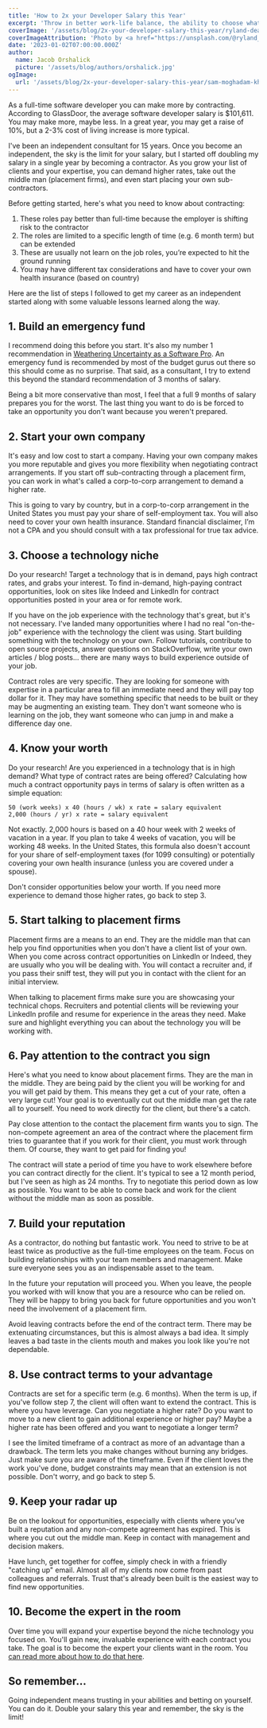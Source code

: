 ```yaml
---
title: 'How to 2x your Developer Salary this Year'
excerpt: 'Throw in better work-life balance, the ability to choose what projects you work on, and where you work from. Learn how I got started independent consulting.'
coverImage: '/assets/blog/2x-your-developer-salary-this-year/ryland-dean-6k6N8HTrXyE-unsplash.jpg'
coverImageAttribution: 'Photo by <a href="https://unsplash.com/@ryland_dean?utm_source=unsplash&utm_medium=referral&utm_content=creditCopyText">Ryland Dean</a> on <a href="https://unsplash.com/photos/6k6N8HTrXyE?utm_source=unsplash&utm_medium=referral&utm_content=creditCopyText">Unsplash</a>'
date: '2023-01-02T07:00:00.000Z'
author:
  name: Jacob Orshalick
  picture: '/assets/blog/authors/orshalick.jpg'
ogImage:
  url: '/assets/blog/2x-your-developer-salary-this-year/sam-moghadam-khamseh-TmbMLAvXrZQ-unsplash.jpg'
---
```


As a full-time software developer you can make more by contracting. According to GlassDoor, the average software developer salary is $101,611. You may make more, maybe less. In a great year, you may get a raise of 10%, but a 2-3% cost of living increase is more typical.

I've been an independent consultant for 15 years. Once you become an independent, the sky is the limit for your salary, but I started off doubling my salary in a single year by becoming a contractor. As you grow your list of clients and your expertise, you can demand higher rates, take out the middle man (placement firms), and even start placing your own sub-contractors.

Before getting started, here's what you need to know about contracting:

1. These roles pay better than full-time because the employer is shifting risk to the contractor
2. The roles are limited to a specific length of time (e.g. 6 month term) but can be extended
3. These are usually not learn on the job roles, you’re expected to hit the ground running
4. You may have different tax considerations and have to cover your own health insurance (based on country)

Here are the list of steps I followed to get my career as an independent started along with some valuable lessons learned along the way.

## 1. Build an emergency fund

I recommend doing this before you start. It's also my number 1 recommendation in [Weathering Uncertainty as a Software Pro](https://medium.com/gitconnected/weathering-uncertainty-as-a-software-pro-141305ffabce). An emergency fund is recommended by most of the budget gurus out there so this should come as no surprise. That said, as a consultant, I try to extend this beyond the standard recommendation of 3 months of salary.

Being a bit more conservative than most, I feel that a full 9 months of salary prepares you for the worst. The last thing you want to do is be forced to take an opportunity you don't want because you weren't prepared.

## 2. Start your own company

It's easy and low cost to start a company. Having your own company makes you more reputable and gives you more flexibility when negotiating contract arrangements. If you start off sub-contracting through a placement firm, you can work in what's called a corp-to-corp arrangement to demand a higher rate.

This is going to vary by country, but in a corp-to-corp arrangement in the United States you must pay your share of self-employment tax. You will also need to cover your own health insurance. Standard financial disclaimer, I’m not a CPA and you should consult with a tax professional for true tax advice.

## 3. Choose a technology niche

Do your research! Target a technology that is in demand, pays high contract rates, and grabs your interest. To find in-demand, high-paying contract opportunities, look on sites like Indeed and LinkedIn for contract opportunities posted in your area or for remote work.

If you have on the job experience with the technology that's great, but it's not necessary. I've landed many opportunities where I had no real "on-the-job" experience with the technology the client was using. Start building something with the technology on your own. Follow tutorials, contribute to open source projects, answer questions on StackOverflow, write your own articles / blog posts... there are many ways to build experience outside of your job.

Contract roles are very specific. They are looking for someone with expertise in a particular area to fill an immediate need and they will pay top dollar for it. They may have something specific that needs to be built or they may be augmenting an existing team. They don't want someone who is learning on the job, they want someone who can jump in and make a difference day one.

## 4. Know your worth

Do your research! Are you experienced in a technology that is in high demand? What type of contract rates are being offered? Calculating how much a contract opportunity pays in terms of salary is often written as a simple equation:

```
50 (work weeks) x 40 (hours / wk) x rate = salary equivalent
2,000 (hours / yr) x rate = salary equivalent
```

Not exactly. 2,000 hours is based on a 40 hour week with 2 weeks of vacation in a year. If you plan to take 4 weeks of vacation, you will be working 48 weeks. In the United States, this formula also doesn't account for your share of self-employment taxes (for 1099 consulting) or potentially covering your own health insurance (unless you are covered under a spouse).

Don't consider opportunities below your worth. If you need more experience to demand those higher rates, go back to step 3.

## 5. Start talking to placement firms

Placement firms are a means to an end. They are the middle man that can help you find opportunities when you don't have a client list of your own.  When you come across contract opportunities on LinkedIn or Indeed, they are usually who you will be dealing with. You will contact a recruiter and, if you pass their sniff test, they will put you in contact with the client for an initial interview.

When talking to placement firms make sure you are showcasing your technical chops. Recruiters and potential clients will be reviewing your LinkedIn profile and resume for experience in the areas they need. Make sure and highlight everything you can about the technology you will be working with.

## 6. Pay attention to the contract you sign

Here's what you need to know about placement firms. They are the man in the middle. They are being paid by the client you will be working for and you will get paid by them. This means they get a cut of your rate, often a very large cut! Your goal is to eventually cut out the middle man get the rate all to yourself. You need to work directly for the client, but there's a catch.

Pay close attention to the contact the placement firm wants you to sign. The non-compete agreement an area of the contract where the placement firm tries to guarantee that if you work for their client, you must work through them. Of course, they want to get paid for finding you!

The contract will state a period of time you have to work elsewhere before you can contract directly for the client. It's typical to see a 12 month period, but I've seen as high as 24 months. Try to negotiate this period down as low as possible. You want to be able to come back and work for the client without the middle man as soon as possible.

## 7. Build your reputation

As a contractor, do nothing but fantastic work. You need to strive to be at least twice as productive as the full-time employees on the team. Focus on building relationships with your team members and management. Make sure everyone sees you as an indispensable asset to the team.

In the future your reputation will proceed you. When you leave, the people you worked with will know that you are a resource who can be relied on. They will be happy to bring you back for future opportunities and you won't need the involvement of a placement firm.

Avoid leaving contracts before the end of the contract term. There may be extenuating circumstances, but this is almost always a bad idea. It simply leaves a bad taste in the clients mouth and makes you look like you're not dependable.

## 8. Use contract terms to your advantage

Contracts are set for a specific term (e.g. 6 months). When the term is up, if you've follow step 7, the client will often want to extend the contract. This is where you have leverage. Can you negotiate a higher rate? Do you want to move to a new client to gain additional experience or higher pay? Maybe a higher rate has been offered and you want to negotiate a longer term?

I see the limited timeframe of a contract as more of an advantage than a drawback. The term lets you make changes without burning any bridges. Just make sure you are aware of the timeframe. Even if the client loves the work you've done, budget constraints may mean that an extension is not possible. Don't worry, and go back to step 5.

## 9. Keep your radar up

Be on the lookout for opportunities, especially with clients where you’ve built a reputation and any non-compete agreement has expired. This is where you cut out the middle man. Keep in contact with management and decision makers.

Have lunch, get together for coffee, simply check in with a friendly "catching up" email. Almost all of my clients now come from past colleagues and referrals. Trust that's already been built is the easiest way to find new opportunities.

## 10. Become the expert in the room

Over time you will expand your expertise beyond the niche technology you focused on. You'll gain new, invaluable experience with each contract you take. The goal is to become the expert your clients want in the room. You [can read more about how to do that here](https://medium.com/gitconnected/becoming-the-expert-in-the-room-df9d01829458).

## So remember...

Going independent means trusting in your abilities and betting on yourself. You can do it. Double your salary this year and remember, the sky is the limit!